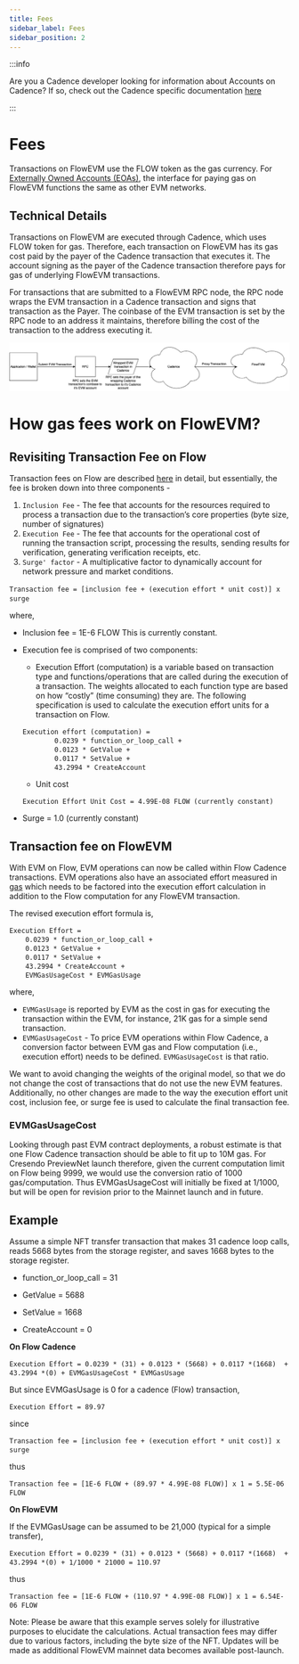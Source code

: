 ```yaml
---
title: Fees
sidebar_label: Fees
sidebar_position: 2
---
```


:::info

Are you a Cadence developer looking for information about Accounts on Cadence? If so, check out the Cadence specific documentation [here](../../build/basics/fees.md)

:::

# Fees

Transactions on FlowEVM use the FLOW token as the gas currency. For [Externally Owned Accounts (EOAs)](./accounts.md), the interface for paying gas on FlowEVM functions the same as other EVM networks.

## Technical Details

Transactions on FlowEVM are executed through Cadence, which uses FLOW token for gas. Therefore, each transaction on FlowEVM has its gas cost paid by the payer of the Cadence transaction that executes it. The account signing as the payer of the Cadence transaction therefore pays for gas of underlying FlowEVM transactions.

For transactions that are submitted to a FlowEVM RPC node, the RPC node wraps the EVM transaction in a Cadence transaction and signs that transaction as the Payer. The coinbase of the EVM transaction is set by the RPC node to an address it maintains, therefore billing the cost of the transaction to the address executing it.

![FlowEVM-RPC-Payer](flow-rpc-payer.drawio.png)

# How gas fees work on FlowEVM?

## Revisiting Transaction Fee on Flow

Transaction fees on Flow are described [here](https://developers.flow.com/build/basics/fees#fee-structure) in detail, but essentially, the fee is broken down into three components - 
1. `Inclusion Fee` - The fee that accounts for the resources required to process a transaction due to the transaction’s core properties (byte size, number of signatures)
2. `Execution Fee` - The fee that accounts for the operational cost of running the transaction script, processing the results, sending results for verification, generating verification receipts, etc.
3. `Surge' factor` - A multiplicative factor to dynamically account for network pressure and market conditions.

`Transaction fee = [inclusion fee + (execution effort * unit cost)] x surge`

where,
- Inclusion fee = 1E-6 FLOW This is currently constant.
- Execution fee is comprised of two components:
    - Execution Effort (computation) is a variable based on transaction type and functions/operations that are called during the execution of a transaction. The weights allocated to each function type are based on how “costly” (time consuming) they are. The following specification is used to calculate the execution effort units for a transaction on Flow.

    ```
    Execution effort (computation) =
            0.0239 * function_or_loop_call +
            0.0123 * GetValue +
            0.0117 * SetValue +
            43.2994 * CreateAccount
    ```

    - Unit cost

    ```
    Execution Effort Unit Cost = 4.99E-08 FLOW (currently constant)
    ```
- Surge = 1.0 (currently constant)

## Transaction fee on FlowEVM

With EVM on Flow, EVM operations can now be called within Flow Cadence transactions. EVM operations also have an associated effort measured in [gas](https://ethereum.org/developers/docs/gas) which needs to be factored into the execution effort calculation in addition to the Flow computation for any FlowEVM transaction.

The revised execution effort formula is,

```
Execution Effort =
    0.0239 * function_or_loop_call +
    0.0123 * GetValue +
    0.0117 * SetValue +
    43.2994 * CreateAccount +
    EVMGasUsageCost * EVMGasUsage
```
where,
- `EVMGasUsage` is reported by EVM as the cost in gas for executing the transaction within the EVM, for instance, 21K gas for a simple send transaction.
- `EVMGasUsageCost` -  To price EVM operations within Flow Cadence, a conversion factor between EVM gas and Flow computation (i.e., execution effort) needs to be defined. `EVMGasUsageCost` is that ratio.

We want to avoid changing the weights of the original model, so that we do not change the cost of transactions that do not use the new EVM features. Additionally, no other changes are made to the way the execution effort unit cost, inclusion fee, or surge fee is used to calculate the final transaction fee.

### EVMGasUsageCost

Looking through past EVM contract deployments, a robust estimate is that one Flow Cadence transaction should be able to fit up to 10M gas. For Cresendo PreviewNet launch therefore, given the current computation limit on Flow being 9999, we would use the conversion ratio of 1000 gas/computation. Thus EVMGasUsageCost will initially be fixed at 1/1000, but will be open for revision prior to the Mainnet launch and in future.

## Example

Assume a simple NFT transfer transaction that makes 31 cadence loop calls, reads 5668 bytes from the storage register, and saves 1668 bytes to the storage register.

- function_or_loop_call = 31

- GetValue = 5688

- SetValue = 1668

- CreateAccount = 0

**On Flow Cadence**

```
Execution Effort = 0.0239 * (31) + 0.0123 * (5668) + 0.0117 *(1668)  + 43.2994 *(0) + EVMGasUsageCost * EVMGasUsage
```

But since EVMGasUsage is 0 for a cadence (Flow) transaction, 

```
Execution Effort = 89.97
```

since
```
Transaction fee = [inclusion fee + (execution effort * unit cost)] x surge
```

thus
```
Transaction fee = [1E-6 FLOW + (89.97 * 4.99E-08 FLOW)] x 1 = 5.5E-06 FLOW
```

**On FlowEVM**

If the EVMGasUsage can be assumed to be 21,000 (typical for a simple transfer), 

```
Execution Effort = 0.0239 * (31) + 0.0123 * (5668) + 0.0117 *(1668)  + 43.2994 *(0) + 1/1000 * 21000 = 110.97
```

thus
```
Transaction fee = [1E-6 FLOW + (110.97 * 4.99E-08 FLOW)] x 1 = 6.54E-06 FLOW
```

Note: Please be aware that this example serves solely for illustrative purposes to elucidate the calculations. Actual transaction fees may differ due to various factors, including the byte size of the NFT. Updates will be made as additional FlowEVM mainnet data becomes available post-launch.
